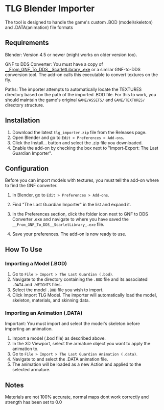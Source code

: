 
# TLG Blender Importer

The tool is designed to handle the game's custom .BOD (model/skeleton) and .DATA(animation) file formats


## Requirements

Blender: Version 4.5 or newer (might works on older version too).

GNF to DDS Converter: You must have a copy of [\_\_From_GNF_To_DDS__ScarletLibrary_.exe](https://github.com/JADERLINK/ImageConvert/tree/main) or a similar GNF-to-DDS conversion tool. The add-on calls this executable to convert textures on the fly.

Paths: The importer attempts to automatically locate the TEXTURES directory based on the path of the imported .BOD file. For this to work, you should maintain the game's original `GAME/ASSETS/` and `GAME/TEXTURES/` directory structure.

## Installation

1. Download the latest `tlg_importer.zip` file from the Releases page.
2. Open Blender and go to `Edit > Preferences > Add-ons`.
3. Click the Install... button and select the .zip file you downloaded.
4. Enable the add-on by checking the box next to "Import-Export: The Last Guardian Importer".

## Configuration
Before you can import models with textures, you must tell the add-on where to find the GNF converter.

1. In Blender, go to `Edit > Preferences > Add-ons`.

2. Find "The Last Guardian Importer" in the list and expand it.

3. In the Preferences section, click the folder icon next to GNF to DDS Converter .exe and navigate to where you have saved the `__From_GNF_To_DDS__ScarletLibrary_.exe` file.

4. Save your preferences. The add-on is now ready to use.

## How To Use
### Importing a Model (.BOD)
1. Go to `File > Import > The Last Guardian (.bod)`.
2. Navigate to the directory containing the `.BOD` file and its associated `.DATA` and `.WEIGHTS` files.
3. Select the model `.BOD` file you wish to import.
4. Click Import TLG Model. The importer will automatically load the model, skeleton, materials, and skinning data.

### Importing an Animation (.DATA)
Important: You must import and select the model's skeleton before importing an animation.

1. Import a model (.bod file) as described above.
2. In the 3D Viewport, select the armature object you want to apply the animation to.
3. Go to `File > Import > The Last Guardian Animation (.data)`.
4. Navigate to and select the .DATA animation file.
5. The animation will be loaded as a new Action and applied to the selected armature.

## Notes
Materials are not 100% accurate, normal maps dont work correctly and strength has been set to 0.0